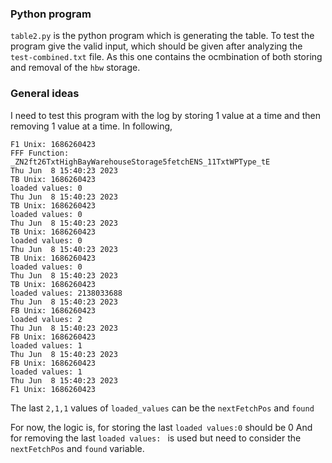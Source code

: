 ### Python program
`table2.py` is the python program which is generating the table. To test the program give the valid input, which should be given after analyzing the `test-combined.txt` file. As this one contains the ocmbination of both storing and removal of the `hbw` storage.

### General ideas
I need to test this program with the log by storing 1 value at a time and then removing 1 value at a time. In following,
```
F1 Unix: 1686260423
FFF Function: _ZN2ft26TxtHighBayWarehouseStorage5fetchENS_11TxtWPType_tE
Thu Jun  8 15:40:23 2023
TB Unix: 1686260423
loaded values: 0
Thu Jun  8 15:40:23 2023
TB Unix: 1686260423
loaded values: 0
Thu Jun  8 15:40:23 2023
TB Unix: 1686260423
loaded values: 0
Thu Jun  8 15:40:23 2023
TB Unix: 1686260423
loaded values: 0
Thu Jun  8 15:40:23 2023
TB Unix: 1686260423
loaded values: 2138033688
Thu Jun  8 15:40:23 2023
FB Unix: 1686260423
loaded values: 2
Thu Jun  8 15:40:23 2023
FB Unix: 1686260423
loaded values: 1
Thu Jun  8 15:40:23 2023
FB Unix: 1686260423
loaded values: 1
Thu Jun  8 15:40:23 2023
F1 Unix: 1686260423
```

The last `2,1,1` values of `loaded_values` can be the `nextFetchPos` and `found` 

For now, the logic is,
for storing the last `loaded values:0` should be 0
And for removing the last `loaded values: ` is used but need to consider the `nextFetchPos` and `found` variable.
